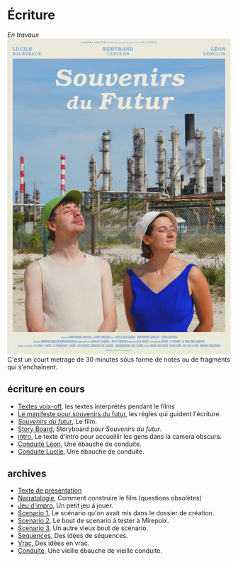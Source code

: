 # Écriture

*En travaux*
   ![Affiche Sovenirs du futur](/contenu/photos/affiche-souvenirs.png)
C'est un court metrage de 30 minutes sous forme de notes ou de fragments qui s'enchaînent.

## écriture en cours
- [Textes voix-off](textes-voix-off.md), les textes interprétés pendant le films
- [Le manifeste pour souvenirs du futur](manifeste.md), les règles qui guident l'écriture.
- [*Souvenirs du futur*](souvenirs-du-futur.md), Le film.
- [Story Board](storyboard.md), Storyboard pour *Souvenirs du futur*.
- [intro](intro.md), Le texte d'intro pour accueillir les gens dans la camera obscura.
- [Conduite Léon](conduite-leon.md), Une ébauche de conduite.
- [Conduite Lucile](conduite-lucile.md), Une ébauche de conduite.

## archives

- [Texte de présentation](presentation.md)
- [Narratologie](narratologie.md), Comment construire le film (questions obsolètes)
- [Jeu d'impro](jeuimpro.md), Un petit jeu à jouer.
- [Scenario 1](scenar1.md), Le scénario qu'on avait mis dans le dossier de création.
- [Scenario 2](scenar2.md), Le bout de scenario à tester à Mirepoix.
- [Scenario 3](scenar3.md), Un autre vieux bout de scénario.
- [Sequences](sequences.md), Des idées de séquences.
- [Vrac](vrac.md), Des idées en vrac.
- [Conduite](conduite.md), Une vieille ébauche de vieille conduite.
